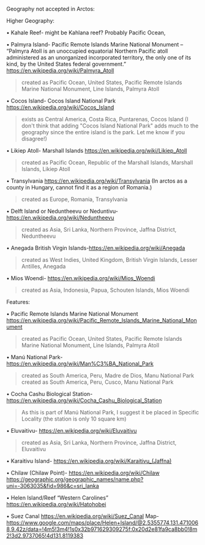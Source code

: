 
Geography not accepted in Arctos:


Higher Geography:


•	Kahale Reef- might be Kahlana reef? Probably Pacific Ocean, 


•	Palmyra Island- Pacific Remote Islands Marine National Monument – “Palmyra Atoll is an unoccupied equatorial Northern Pacific atoll administered as an unorganized incorporated territory, the only one of its kind, by the United States federal government.” https://en.wikipedia.org/wiki/Palmyra_Atoll

>created as Pacific Ocean, United States, Pacific Remote Islands Marine National Monument, Line Islands, Palmyra Atoll

•	Cocos Island- Cocos Island National Park		https://en.wikipedia.org/wiki/Cocos_Island

>exists as Central America, Costa Rica, Puntarenas, Cocos Island (I don't think that adding "Cocos Island National Park" adds much to the geography since the entire island is the park. Let me know if you disagree!)

•	Likiep Atoll- Marshall Islands			 https://en.wikipedia.org/wiki/Likiep_Atoll

>created as Pacific Ocean, Republic of the Marshall Islands, Marshall Islands, Likiep Atoll

•	Transylvania	https://en.wikipedia.org/wiki/Transylvania (In arctos as a county in Hungary, cannot find it as a region of Romania.)

>created as Europe, Romania, Transylvania

•	Delft Island or Neduntheevu or Neduntivu- https://en.wikipedia.org/wiki/Neduntheevu

>created as Asia, Sri Lanka, Northern Province, Jaffna District, Neduntheevu

•	Anegada British Virgin Islands-https://en.wikipedia.org/wiki/Anegada

>created as West Indies, United Kingdom, British Virgin Islands, Lesser Antilles, Anegada

•	Mios Woendi- https://en.wikipedia.org/wiki/Mios_Woendi

>created as Asia, Indonesia, Papua, Schouten Islands, Mios Woendi

Features:

•	Pacific Remote Islands Marine National Monument	https://en.wikipedia.org/wiki/Pacific_Remote_Islands_Marine_National_Monument

>created as Pacific Ocean, United States, Pacific Remote Islands Marine National Monument, Line Islands, Palmyra Atoll

•	Manú National Park- https://en.wikipedia.org/wiki/Man%C3%BA_National_Park

>created as South America, Peru, Madre de Dios, Manu National Park  
>created as South America, Peru, Cusco, Manu National Park

•	Cocha Cashu Biological Station-	https://en.wikipedia.org/wiki/Cocha_Cashu_Biological_Station 

>As this is part of Manú National Park, I suggest it be placed in Specific Locality (the station is only 10 square km)

•	Eluvaitivu- https://en.wikipedia.org/wiki/Eluvaitivu 

>created as Asia, Sri Lanka, Northern Province, Jaffna District, Eluvaitivu

•	Karaitivu Island- https://en.wikipedia.org/wiki/Karaitivu_(Jaffna) 

•	Chilaw (Chilaw Point)- https://en.wikipedia.org/wiki/Chilaw https://geographic.org/geographic_names/name.php?uni=-3063035&fid=986&c=sri_lanka 

•	Helen Island/Reef “Western Carolines” https://en.wikipedia.org/wiki/Hatohobei 

•	Suez Canal	https://en.wikipedia.org/wiki/Suez_Canal 
Map-https://www.google.com/maps/place/Helen+Island/@2.5355774,131.4710068,9.42z/data=!4m5!3m4!1s0x32b971629309275f:0x20d2e81fa9ca8bb0!8m2!3d2.9737065!4d131.8119383
